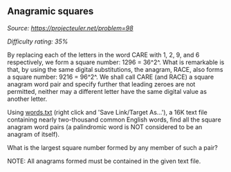 Anagramic squares
-----------------

*Source: https://projecteuler.net/problem=98*


*Difficulty rating: 35%*

By replacing each of the letters in the word CARE with 1, 2, 9, and 6
respectively, we form a square number: 1296 = 36^2^. What is remarkable
is that, by using the same digital substitutions, the anagram, RACE,
also forms a square number: 9216 = 96^2^. We shall call CARE (and RACE)
a square anagram word pair and specify further that leading zeroes are
not permitted, neither may a different letter have the same digital
value as another letter.

Using [words.txt](project/resources/p098_words.txt) (right click and
'Save Link/Target As...'), a 16K text file containing nearly
two-thousand common English words, find all the square anagram word
pairs (a palindromic word is NOT considered to be an anagram of itself).

What is the largest square number formed by any member of such a pair?

NOTE: All anagrams formed must be contained in the given text file.
